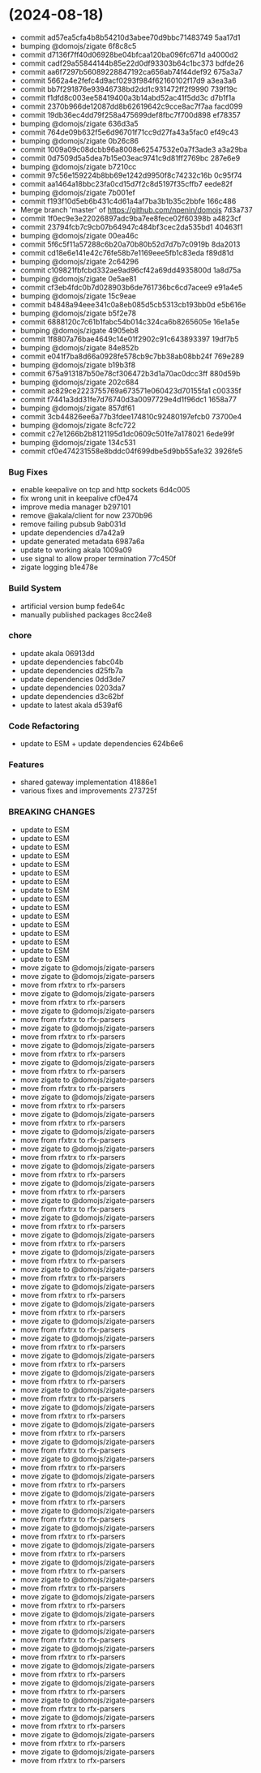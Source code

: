 #  (2024-08-18)


* commit ad57ea5cfa4b8b54210d3abee70d9bbc71483749 5aa17d1
* bumping @domojs/zigate 6f8c8c5
* commit d7136f7ff40d06928be04bfcaa120ba096fc671d a4000d2
* commit cadf29a55844144b85e22d0df93303b64c1bc373 bdfde26
* commit aa6f7297b56089228847192ca656ab74f44def92 675a3a7
* commit 5662a4e2fefc4d9acf0293f984f62160102f17d9 a3ea3a6
* commit bb7f291876e93946738bd2dd1c931472ff2f9990 739f19c
* commit f1dfd8c003ee58419400a3b14abd52ac41f5dd3c d7b1f1a
* commit 2370b966de12087dd8b62619642c9cce8ac7f7aa facd099
* commit 19db36ec4dd79f258a475699def8fbc7f700d898 ef78357
* bumping @domojs/zigate 636d3a5
* commit 764de09b632f5e6d96701f71cc9d27fa43a5fac0 ef49c43
* bumping @domojs/zigate 0b26c86
* commit 1009a09c08dcbb96a8008e62547532e0a7f3ade3 a3a29ba
* commit 0d7509d5a5dea7b15e03eac9741c9d81ff2769bc 287e6e9
* bumping @domojs/zigate b7210cc
* commit 97c56e159224b8bb69e1242d9950f8c74232c16b 0c95f74
* commit aa1464a18bbc23fa0cd15d7f2c8d5197f35cffb7 eede82f
* bumping @domojs/zigate 7b001ef
* commit f193f10d5eb6b431c4d61a4af7ba3b1b35c2bbfe 166c486
* Merge branch 'master' of https://github.com/npenin/domojs 7d3a737
* commit 1f0ec9e3e22026897adc9ba7ee8fece02f60398b a4823cf
* commit 23794fcb7c9cb07b64947c484bf3cec2da535bd1 40463f1
* bumping @domojs/zigate 00ea46c
* commit 5f6c5f11a57288c6b20a70b80b52d7d7b7c0919b 8da2013
* commit cd18e6e141e42c76fe58b7e1169eee5fb1c83eda f89d81d
* bumping @domojs/zigate 2c64296
* commit c109821fbfcbd332ae9ad96cf42a69dd4935800d 1a8d75a
* bumping @domojs/zigate 0e5ae81
* commit cf3eb4fdc0b7d028903b6de761736bc6cd7acee9 e91a4e5
* bumping @domojs/zigate 15c9eae
* commit b4848a94eee341c0a8eb085d5cb5313cb193bb0d e5b616e
* bumping @domojs/zigate b5f2e78
* commit 6888120c7c61b1fabc54b014c324ca6b8265605e 16e1a5e
* bumping @domojs/zigate 4905eb8
* commit 1f8807a76bae4649c14e01f2902c91c643893397 19df7b5
* bumping @domojs/zigate 84e852b
* commit e041f7ba8d66a0928fe578cb9c7bb38ab08bb24f 769e289
* bumping @domojs/zigate b19b3f8
* commit 675a913187b50e78cf306472b3d1a70ac0dcc3ff 880d59b
* bumping @domojs/zigate 202c684
* commit ac829ce2223755769a673571e060423d70155fa1 c00335f
* commit f7441a3dd31fe7d76740d3a0097729e4d1f96dc1 1658a77
* bumping @domojs/zigate 857df61
* commit 3cb44826ee6a77b3fdee174810c92480197efcb0 73700e4
* bumping @domojs/zigate 8cfc722
* commit c27e1266b2b8121195d1dc0609c501fe7a178021 6ede99f
* bumping @domojs/zigate 134c531
* commit cf0e474231558e8bddc04f699dbe5d9bb55afe32 3926fe5


### Bug Fixes

* enable keepalive on tcp and http sockets 6d4c005
* fix wrong unit in keepalive cf0e474
* improve media manager b297101
* remove @akala/client for now 2370b96
* remove failing pubsub 9ab031d
* update dependencies d7a42a9
* update generated metadata 6987a6a
* update to working akala 1009a09
* use signal to allow proper termination 77c450f
* zigate logging b1e478e


### Build System

* artificial version bump fede64c
* manually published packages 8cc24e8


### chore

* update akala 06913dd
* update dependencies fabc04b
* update dependencies d25fb7a
* update dependencies 0dd3de7
* update dependencies 0203da7
* update dependencies d3c62bf
* update to latest akala d539af6


### Code Refactoring

* update to ESM + update dependencies 624b6e6


### Features

* shared gateway implementation 41886e1
* various fixes and improvements 273725f


### BREAKING CHANGES

* update to ESM
* update to ESM
* update to ESM
* update to ESM
* update to ESM
* update to ESM
* update to ESM
* update to ESM
* update to ESM
* update to ESM
* update to ESM
* update to ESM
* update to ESM
* update to ESM
* update to ESM
* update to ESM
* move zigate to @domojs/zigate-parsers
* move zigate to @domojs/zigate-parsers
* move from rfxtrx to rfx-parsers
* move zigate to @domojs/zigate-parsers
* move from rfxtrx to rfx-parsers
* move zigate to @domojs/zigate-parsers
* move from rfxtrx to rfx-parsers
* move zigate to @domojs/zigate-parsers
* move from rfxtrx to rfx-parsers
* move zigate to @domojs/zigate-parsers
* move from rfxtrx to rfx-parsers
* move zigate to @domojs/zigate-parsers
* move from rfxtrx to rfx-parsers
* move zigate to @domojs/zigate-parsers
* move from rfxtrx to rfx-parsers
* move zigate to @domojs/zigate-parsers
* move from rfxtrx to rfx-parsers
* move zigate to @domojs/zigate-parsers
* move from rfxtrx to rfx-parsers
* move zigate to @domojs/zigate-parsers
* move from rfxtrx to rfx-parsers
* move zigate to @domojs/zigate-parsers
* move from rfxtrx to rfx-parsers
* move zigate to @domojs/zigate-parsers
* move from rfxtrx to rfx-parsers
* move zigate to @domojs/zigate-parsers
* move from rfxtrx to rfx-parsers
* move zigate to @domojs/zigate-parsers
* move from rfxtrx to rfx-parsers
* move zigate to @domojs/zigate-parsers
* move from rfxtrx to rfx-parsers
* move zigate to @domojs/zigate-parsers
* move from rfxtrx to rfx-parsers
* move zigate to @domojs/zigate-parsers
* move from rfxtrx to rfx-parsers
* move zigate to @domojs/zigate-parsers
* move from rfxtrx to rfx-parsers
* move zigate to @domojs/zigate-parsers
* move from rfxtrx to rfx-parsers
* move zigate to @domojs/zigate-parsers
* move from rfxtrx to rfx-parsers
* move zigate to @domojs/zigate-parsers
* move from rfxtrx to rfx-parsers
* move zigate to @domojs/zigate-parsers
* move from rfxtrx to rfx-parsers
* move zigate to @domojs/zigate-parsers
* move from rfxtrx to rfx-parsers
* move zigate to @domojs/zigate-parsers
* move from rfxtrx to rfx-parsers
* move zigate to @domojs/zigate-parsers
* move from rfxtrx to rfx-parsers
* move zigate to @domojs/zigate-parsers
* move from rfxtrx to rfx-parsers
* move zigate to @domojs/zigate-parsers
* move from rfxtrx to rfx-parsers
* move zigate to @domojs/zigate-parsers
* move from rfxtrx to rfx-parsers
* move zigate to @domojs/zigate-parsers
* move from rfxtrx to rfx-parsers
* move zigate to @domojs/zigate-parsers
* move from rfxtrx to rfx-parsers
* move zigate to @domojs/zigate-parsers
* move from rfxtrx to rfx-parsers
* move zigate to @domojs/zigate-parsers
* move from rfxtrx to rfx-parsers
* move zigate to @domojs/zigate-parsers
* move from rfxtrx to rfx-parsers
* move zigate to @domojs/zigate-parsers
* move from rfxtrx to rfx-parsers
* move zigate to @domojs/zigate-parsers
* move from rfxtrx to rfx-parsers
* move zigate to @domojs/zigate-parsers
* move from rfxtrx to rfx-parsers
* move zigate to @domojs/zigate-parsers
* move from rfxtrx to rfx-parsers
* move zigate to @domojs/zigate-parsers
* move from rfxtrx to rfx-parsers
* move zigate to @domojs/zigate-parsers
* move from rfxtrx to rfx-parsers
* move zigate to @domojs/zigate-parsers
* move from rfxtrx to rfx-parsers
* move zigate to @domojs/zigate-parsers
* move from rfxtrx to rfx-parsers
* move zigate to @domojs/zigate-parsers
* move from rfxtrx to rfx-parsers
* move zigate to @domojs/zigate-parsers
* move from rfxtrx to rfx-parsers
* move zigate to @domojs/zigate-parsers
* move from rfxtrx to rfx-parsers
* move zigate to @domojs/zigate-parsers
* move from rfxtrx to rfx-parsers
* move zigate to @domojs/zigate-parsers
* move from rfxtrx to rfx-parsers



